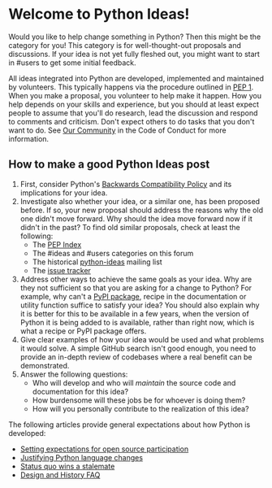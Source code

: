 # Welcome to Python Ideas!

Would you like to help change something in Python? Then this might be the category for you! This category is for well-thought-out proposals and discussions. If your idea is not yet fully fleshed out, you might want to start in #users to get some initial feedback.

All ideas integrated into Python are developed, implemented and maintained by volunteers. This typically happens via the procedure outlined in [PEP 1](https://peps.python.org/pep-0001). When you make a proposal, you volunteer to help make it happen. How you help depends on your skills and experience, but you should at least expect people to assume that you'll do research, lead the discussion and respond to comments and criticism. Don't expect others to do tasks that you don't want to do. See [Our Community](https://policies.python.org/python.org/code-of-conduct/#our-community) in the Code of Conduct for more information.

## How to make a good Python Ideas post

1. First, consider Python's [Backwards Compatibility Policy](https://peps.python.org/pep-0387) and its implications for your idea.
2. Investigate also whether your idea, or a similar one, has been proposed before. If so, your new proposal should address the reasons why the old one didn't move forward. Why should the idea move forward now if it didn't in the past? To find old similar proposals, check at least the following:
    - The [PEP Index](https://peps.python.org/pep-0000)
    - The #ideas and #users categories on this forum
    - The historical [python-ideas](https://mail.python.org/archives/list/python-ideas@python.org) mailing list
    - The [issue tracker](https://github.com/python/cpython/labels/type-feature)
3. Address other ways to achieve the same goals as your idea. Why are they not sufficient so that you are asking for a change to Python? For example, why can't a [PyPI package](https://pypi.org), recipe in the documentation or utility function suffice to satisfy your idea? You should also explain why it is better for this to be available in a few years, when the version of Python it is being added to is available, rather than right now, which is what a recipe or PyPI package offers.
4. Give clear examples of how your idea would be used and what problems it would solve. A simple GitHub search isn't good enough, you need to provide an in-depth review of codebases where a real benefit can be demonstrated.
5. Answer the following questions:
    - Who will develop and who will *maintain* the source code and documentation for this idea?
    - How burdensome will these jobs be for whoever is doing them?
    - How will you personally contribute to the realization of this idea?

The following articles provide general expectations about how Python is developed:

- [Setting expectations for open source participation](https://snarky.ca/setting-expectations-for-open-source-participation)
- [Justifying Python language changes](https://www.curiousefficiency.org/posts/2011/02/justifying-python-language-changes/)
- [Status quo wins a stalemate](https://www.curiousefficiency.org/posts/2011/02/status-quo-wins-stalemate/)
- [Design and History FAQ](https://docs.python.org/dev/faq/design.html)
